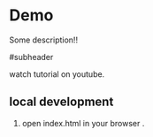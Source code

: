 # Demo

Some description!!

#subheader

watch tutorial on youtube.

## local development 

1. open index.html in your browser .

